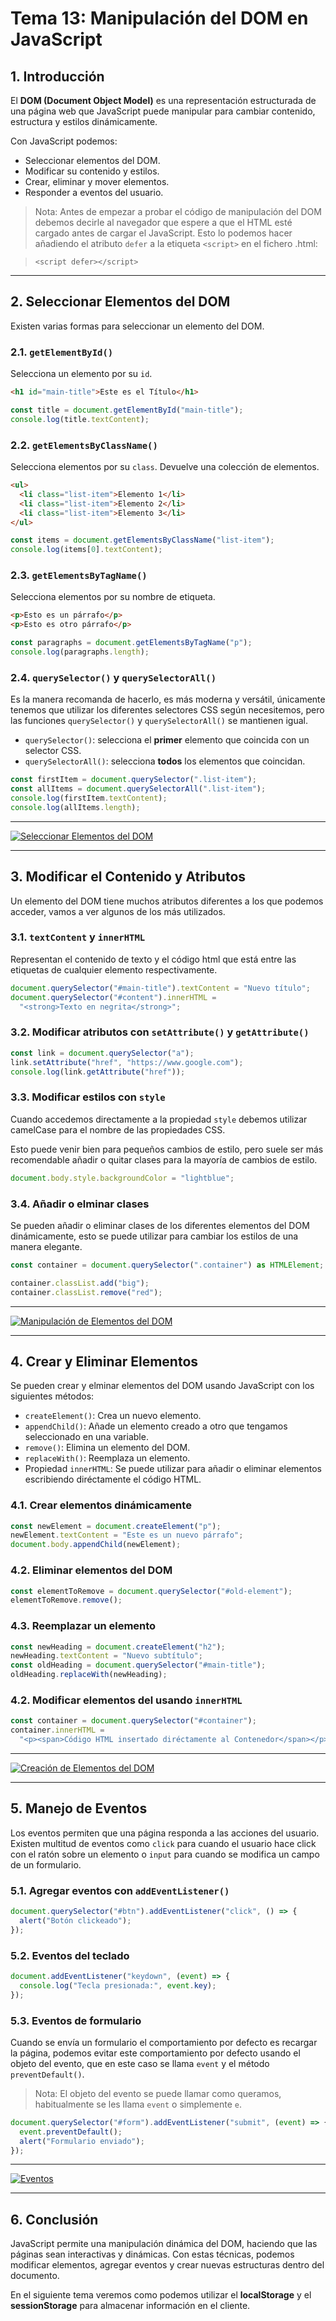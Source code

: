 # **Tema 13: Manipulación del DOM en JavaScript**

## **1. Introducción**

El **DOM (Document Object Model)** es una representación estructurada de una página web que JavaScript puede manipular para cambiar contenido, estructura y estilos dinámicamente.

Con JavaScript podemos:

- Seleccionar elementos del DOM.
- Modificar su contenido y estilos.
- Crear, eliminar y mover elementos.
- Responder a eventos del usuario.

> Nota: Antes de empezar a probar el código de manipulación del DOM debemos decirle al navegador que espere a que el HTML esté cargado antes de cargar el JavaScript. Esto lo podemos hacer añadiendo el atributo `defer` a la etiqueta `<script>` en el fichero .html:

> `<script defer></script>`

---

## **2. Seleccionar Elementos del DOM**

Existen varias formas para seleccionar un elemento del DOM.

### **2.1. `getElementById()`**

Selecciona un elemento por su `id`.

```html
<h1 id="main-title">Este es el Título</h1>
```

```js
const title = document.getElementById("main-title");
console.log(title.textContent);
```

### **2.2. `getElementsByClassName()`**

Selecciona elementos por su `class`. Devuelve una colección de elementos.

```html
<ul>
  <li class="list-item">Elemento 1</li>
  <li class="list-item">Elemento 2</li>
  <li class="list-item">Elemento 3</li>
</ul>
```

```js
const items = document.getElementsByClassName("list-item");
console.log(items[0].textContent);
```

### **2.3. `getElementsByTagName()`**

Selecciona elementos por su nombre de etiqueta.

```html
<p>Esto es un párrafo</p>
<p>Esto es otro párrafo</p>
```

```js
const paragraphs = document.getElementsByTagName("p");
console.log(paragraphs.length);
```

### **2.4. `querySelector()` y `querySelectorAll()`**

Es la manera recomanda de hacerlo, es más moderna y versátil, únicamente tenemos que utilizar los diferentes selectores CSS según necesitemos, pero las funciones `querySelector()` y `querySelectorAll()` se mantienen igual.

- `querySelector()`: selecciona el **primer** elemento que coincida con un selector CSS.
- `querySelectorAll()`: selecciona **todos** los elementos que coincidan.

```js
const firstItem = document.querySelector(".list-item");
const allItems = document.querySelectorAll(".list-item");
console.log(firstItem.textContent);
console.log(allItems.length);
```

---

[![Seleccionar Elementos del DOM](https://img.youtube.com/vi/nB6KHr9U6mE/0.jpg)](https://www.youtube.com/watch?v=nB6KHr9U6mE&list=PLzA2VyZwsq__JeA3Xa02uWT08Ljji931m)

---

## **3. Modificar el Contenido y Atributos**

Un elemento del DOM tiene muchos atributos diferentes a los que podemos acceder, vamos a ver algunos de los más utilizados.

### **3.1. `textContent` y `innerHTML`**

Representan el contenido de texto y el código html que está entre las etiquetas de cualquier elemento respectivamente.

```js
document.querySelector("#main-title").textContent = "Nuevo título";
document.querySelector("#content").innerHTML =
  "<strong>Texto en negrita</strong>";
```

### **3.2. Modificar atributos con `setAttribute()` y `getAttribute()`**

```js
const link = document.querySelector("a");
link.setAttribute("href", "https://www.google.com");
console.log(link.getAttribute("href"));
```

### **3.3. Modificar estilos con `style`**

Cuando accedemos directamente a la propiedad `style` debemos utilizar camelCase para el nombre de las propiedades CSS.

Esto puede venir bien para pequeños cambios de estilo, pero suele ser más recomendable añadir o quitar clases para la mayoría de cambios de estilo.

```js
document.body.style.backgroundColor = "lightblue";
```

### **3.4. Añadir o elminar clases**

Se pueden añadir o eliminar clases de los diferentes elementos del DOM dinámicamente, esto se puede utilizar para cambiar los estilos de una manera elegante.

```js
const container = document.querySelector(".container") as HTMLElement;

container.classList.add("big");
container.classList.remove("red");
```

---

[![Manipulación de Elementos del DOM](https://img.youtube.com/vi/Qh3PDWMl1iM/0.jpg)](https://www.youtube.com/watch?v=Qh3PDWMl1iM&list=PLzA2VyZwsq__JeA3Xa02uWT08Ljji931m)

---

## **4. Crear y Eliminar Elementos**

Se pueden crear y elminar elementos del DOM usando JavaScript con los siguientes métodos:

- `createElement()`: Crea un nuevo elemento.
- `appendChild()`: Añade un elemento creado a otro que tengamos seleccionado en una variable.
- `remove()`: Elimina un elemento del DOM.
- `replaceWith()`: Reemplaza un elemento.
- Propiedad `innerHTML`: Se puede utilizar para añadir o eliminar elementos escribiendo diréctamente el código HTML.

### **4.1. Crear elementos dinámicamente**

```js
const newElement = document.createElement("p");
newElement.textContent = "Este es un nuevo párrafo";
document.body.appendChild(newElement);
```

### **4.2. Eliminar elementos del DOM**

```js
const elementToRemove = document.querySelector("#old-element");
elementToRemove.remove();
```

### **4.3. Reemplazar un elemento**

```js
const newHeading = document.createElement("h2");
newHeading.textContent = "Nuevo subtítulo";
const oldHeading = document.querySelector("#main-title");
oldHeading.replaceWith(newHeading);
```

### **4.2. Modificar elementos del usando `innerHTML`**

```js
const container = document.querySelector("#container");
container.innerHTML =
  "<p><span>Código HTML insertado diréctamente al Contenedor</span></p>";
```

---

[![Creación de Elementos del DOM](https://img.youtube.com/vi/fFF77mgl6_Q/0.jpg)](https://www.youtube.com/watch?v=fFF77mgl6_Q&list=PLzA2VyZwsq__JeA3Xa02uWT08Ljji931m)

---

## **5. Manejo de Eventos**

Los eventos permiten que una página responda a las acciones del usuario. Existen multitud de eventos como `click` para cuando el usuario hace click con el ratón sobre un elemento o `input` para cuando se modifica un campo de un formulario.

### **5.1. Agregar eventos con `addEventListener()`**

```js
document.querySelector("#btn").addEventListener("click", () => {
  alert("Botón clickeado");
});
```

### **5.2. Eventos del teclado**

```js
document.addEventListener("keydown", (event) => {
  console.log("Tecla presionada:", event.key);
});
```

### **5.3. Eventos de formulario**

Cuando se envía un formulario el comportamiento por defecto es recargar la página, podemos evitar este comportamiento por defecto usando el objeto del evento, que en este caso se llama `event` y el método `preventDefault()`.

> Nota: El objeto del evento se puede llamar como queramos, habitualmente se les llama `event` o simplemente `e`.

```js
document.querySelector("#form").addEventListener("submit", (event) => {
  event.preventDefault();
  alert("Formulario enviado");
});
```

---

[![Eventos](https://img.youtube.com/vi/PRUiwhjkGbc/0.jpg)](https://www.youtube.com/watch?v=PRUiwhjkGbc&list=PLzA2VyZwsq__JeA3Xa02uWT08Ljji931m)

---

## **6. Conclusión**

JavaScript permite una manipulación dinámica del DOM, haciendo que las páginas sean interactivas y dinámicas. Con estas técnicas, podemos modificar elementos, agregar eventos y crear nuevas estructuras dentro del documento.

En el siguiente tema veremos como podemos utilizar el **localStorage** y el **sessionStorage** para almacenar información en el cliente.
